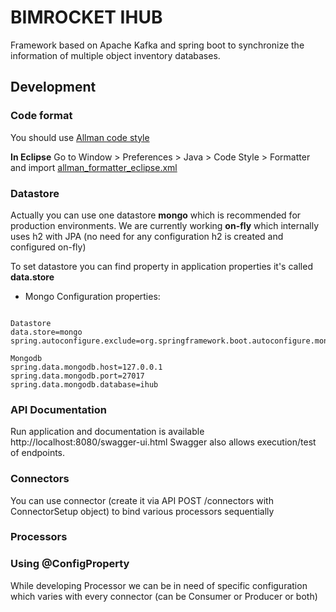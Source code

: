 
# BIMROCKET IHUB
Framework based on Apache Kafka and spring boot to synchronize the information of multiple object inventory databases.


## Development
### Code format
You should use [Allman code style](https://en.wikipedia.org/wiki/Indentation_style#Allman_style)

**In Eclipse**
Go to Window > Preferences > Java > Code Style > Formatter and import [allman_formatter_eclipse.xml](allman_formatter_eclipse.xml)

### Datastore
Actually you can use one datastore **mongo** which is recommended for production environments.
We are currently working **on-fly** which internally uses h2 with JPA (no need for any configuration h2 is created and configured on-fly)

To set datastore you can find property in application properties it's called **data.store**

* Mongo Configuration properties:
```

Datastore
data.store=mongo
spring.autoconfigure.exclude=org.springframework.boot.autoconfigure.mongo.MongoAutoConfiguration

Mongodb
spring.data.mongodb.host=127.0.0.1
spring.data.mongodb.port=27017
spring.data.mongodb.database=ihub
```

### API Documentation
Run application and documentation is available http://localhost:8080/swagger-ui.html
Swagger also allows execution/test of endpoints.

### Connectors
You can use connector (create it via API POST /connectors with ConnectorSetup object) to bind various processors sequentially
### Processors

### Using @ConfigProperty
While developing Processor we can be in need of specific configuration which varies with every connector (can be Consumer or Producer or both)